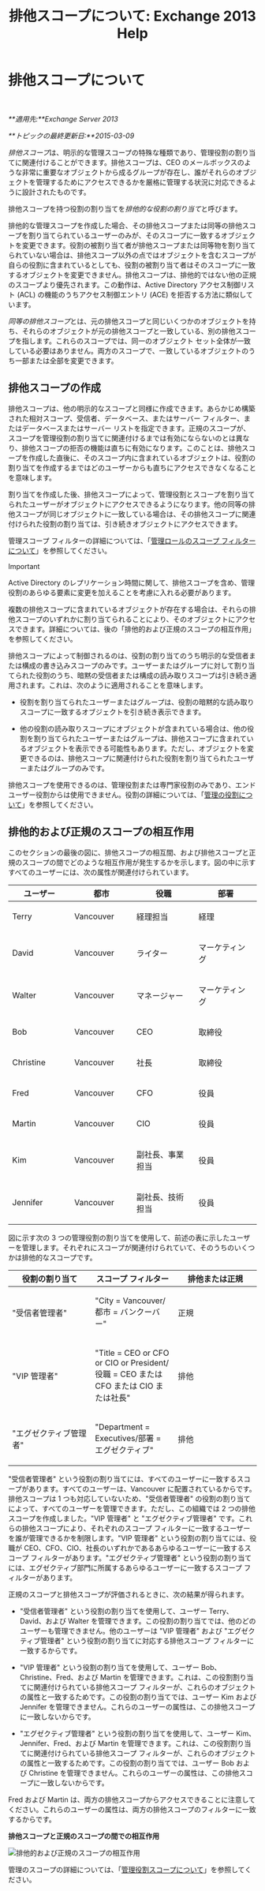 ﻿---
title: '排他スコープについて: Exchange 2013 Help'
TOCTitle: 排他スコープについて
ms:assetid: 32492622-3b01-4e3b-8288-ed39525eea75
ms:mtpsurl: https://technet.microsoft.com/ja-jp/library/Dd638110(v=EXCHG.150)
ms:contentKeyID: 49896197
ms.date: 04/24/2018
mtps_version: v=EXCHG.150
ms.translationtype: HT
---

# 排他スコープについて

 

_**適用先:**Exchange Server 2013_

_**トピックの最終更新日:**2015-03-09_

*排他スコープ*は、明示的な管理スコープの特殊な種類であり、管理役割の割り当てに関連付けることができます。排他スコープは、CEO のメールボックスのような非常に重要なオブジェクトから成るグループが存在し、誰がそれらのオブジェクトを管理するためにアクセスできるかを厳格に管理する状況に対応できるように設計されたものです。

排他スコープを持つ役割の割り当てを*排他的な役割の割り当て*と呼びます。

排他的な管理スコープを作成した場合、その排他スコープまたは同等の排他スコープを割り当てられているユーザーのみが、そのスコープに一致するオブジェクトを変更できます。役割の被割り当て者が排他スコープまたは同等物を割り当てられていない場合は、排他スコープ以外の点ではオブジェクトを含むスコープが自らの役割に含まれているとしても、役割の被割り当て者はそのスコープに一致するオブジェクトを変更できません。排他スコープは、排他的ではない他の正規のスコープより優先されます。この動作は、Active Directory アクセス制御リスト (ACL) の機能のうちアクセス制御エントリ (ACE) を拒否する方法に類似しています。

*同等の排他スコープ*とは、元の排他スコープと同じいくつかのオブジェクトを持ち、それらのオブジェクトが元の排他スコープと一致している、別の排他スコープを指します。これらのスコープでは、同一のオブジェクト セット全体が一致している必要はありません。両方のスコープで、一致しているオブジェクトのうち一部または全部を変更できます。

## 排他スコープの作成

排他スコープは、他の明示的なスコープと同様に作成できます。あらかじめ構築された相対スコープ、受信者、データベース、またはサーバー フィルター、またはデータベースまたはサーバー リストを指定できます。正規のスコープが、スコープを管理役割の割り当てに関連付けるまでは有効にならないのとは異なり、排他スコープの拒否の機能は直ちに有効になります。このことは、排他スコープを作成した直後に、そのスコープ内に含まれているオブジェクトは、役割の割り当てを作成するまではどのユーザーからも直ちにアクセスできなくなることを意味します。

割り当てを作成した後、排他スコープによって、管理役割とスコープを割り当てられたユーザーがオブジェクトにアクセスできるようになります。他の同等の排他スコープが同じオブジェクトに一致している場合は、その排他スコープに関連付けられた役割の割り当ては、引き続きオブジェクトにアクセスできます。

管理スコープ フィルターの詳細については、「[管理ロールのスコープ フィルターについて](understanding-management-role-scope-filters-exchange-2013-help.md)」を参照してください。


> [!IMPORTANT]
> Active Directory のレプリケーション時間に関して、排他スコープを含め、管理役割のあらゆる要素に変更を加えることを考慮に入れる必要があります。



複数の排他スコープに含まれているオブジェクトが存在する場合は、それらの排他スコープのいずれかに割り当てられることにより、そのオブジェクトにアクセスできます。詳細については、後の「排他的および正規のスコープの相互作用」を参照してください。

排他スコープによって制御されるのは、役割の割り当てのうち明示的な受信者または構成の書き込みスコープのみです。ユーザーまたはグループに対して割り当てられた役割のうち、暗黙の受信者または構成の読み取りスコープは引き続き適用されます。これは、次のように適用されることを意味します。

  - 役割を割り当てられたユーザーまたはグループは、役割の暗黙的な読み取りスコープに一致するオブジェクトを引き続き表示できます。

  - 他の役割の読み取りスコープにオブジェクトが含まれている場合は、他の役割を割り当てられたユーザーまたはグループは、排他スコープに含まれているオブジェクトを表示できる可能性もあります。ただし、オブジェクトを変更できるのは、排他スコープに関連付けられた役割を割り当てられたユーザーまたはグループのみです。

排他スコープを使用できるのは、管理役割または専門家役割のみであり、エンド ユーザー役割からは使用できません。役割の詳細については、「[管理の役割について](understanding-management-roles-exchange-2013-help.md)」を参照してください。

## 排他的および正規のスコープの相互作用

このセクションの最後の図に、排他スコープの相互間、および排他スコープと正規のスコープの間でどのような相互作用が発生するかを示します。図の中に示すすべてのユーザーには、次の属性が関連付けられています。


<table>
<colgroup>
<col style="width: 25%" />
<col style="width: 25%" />
<col style="width: 25%" />
<col style="width: 25%" />
</colgroup>
<thead>
<tr class="header">
<th>ユーザー</th>
<th>都市</th>
<th>役職</th>
<th>部署</th>
</tr>
</thead>
<tbody>
<tr class="odd">
<td><p>Terry</p></td>
<td><p>Vancouver</p></td>
<td><p>経理担当</p></td>
<td><p>経理</p></td>
</tr>
<tr class="even">
<td><p>David</p></td>
<td><p>Vancouver</p></td>
<td><p>ライター</p></td>
<td><p>マーケティング</p></td>
</tr>
<tr class="odd">
<td><p>Walter</p></td>
<td><p>Vancouver</p></td>
<td><p>マネージャー</p></td>
<td><p>マーケティング</p></td>
</tr>
<tr class="even">
<td><p>Bob</p></td>
<td><p>Vancouver</p></td>
<td><p>CEO</p></td>
<td><p>取締役</p></td>
</tr>
<tr class="odd">
<td><p>Christine</p></td>
<td><p>Vancouver</p></td>
<td><p>社長</p></td>
<td><p>取締役</p></td>
</tr>
<tr class="even">
<td><p>Fred</p></td>
<td><p>Vancouver</p></td>
<td><p>CFO</p></td>
<td><p>役員</p></td>
</tr>
<tr class="odd">
<td><p>Martin</p></td>
<td><p>Vancouver</p></td>
<td><p>CIO</p></td>
<td><p>役員</p></td>
</tr>
<tr class="even">
<td><p>Kim</p></td>
<td><p>Vancouver</p></td>
<td><p>副社長、事業担当</p></td>
<td><p>役員</p></td>
</tr>
<tr class="odd">
<td><p>Jennifer</p></td>
<td><p>Vancouver</p></td>
<td><p>副社長、技術担当</p></td>
<td><p>役員</p></td>
</tr>
</tbody>
</table>


図に示す次の 3 つの管理役割の割り当てを使用して、前述の表に示したユーザーを管理します。それぞれにスコープが関連付けられていて、そのうちのいくつかは排他的なスコープです。


<table>
<colgroup>
<col style="width: 33%" />
<col style="width: 33%" />
<col style="width: 33%" />
</colgroup>
<thead>
<tr class="header">
<th>役割の割り当て</th>
<th>スコープ フィルター</th>
<th>排他または正規</th>
</tr>
</thead>
<tbody>
<tr class="odd">
<td><p>&quot;受信者管理者&quot;</p></td>
<td><p>&quot;City = Vancouver/都市 = バンクーバー&quot;</p></td>
<td><p>正規</p></td>
</tr>
<tr class="even">
<td><p>&quot;VIP 管理者&quot;</p></td>
<td><p>&quot;Title = CEO or CFO or CIO or President/役職 = CEO または CFO または CIO または社長&quot;</p></td>
<td><p>排他</p></td>
</tr>
<tr class="odd">
<td><p>&quot;エグゼクティブ管理者&quot;</p></td>
<td><p>&quot;Department = Executives/部署 = エグゼクティブ&quot;</p></td>
<td><p>排他</p></td>
</tr>
</tbody>
</table>


"受信者管理者" という役割の割り当てには、すべてのユーザーに一致するスコープがあります。すべてのユーザーは、Vancouver に配置されているからです。排他スコープは 1 つも対応していないため、"受信者管理者" の役割の割り当てによって、すべてのユーザーを管理できます。ただし、この組織では 2 つの排他スコープを作成しました。"VIP 管理者" と "エグゼクティブ管理者" です。これらの排他スコープにより、それぞれのスコープ フィルターに一致するユーザーを誰が管理できるかを制限します。"VIP 管理者" という役割の割り当てには、役職が CEO、CFO、CIO、社長のいずれかであるあらゆるユーザーに一致するスコープ フィルターがあります。"エグゼクティブ管理者" という役割の割り当てには、エグゼクティブ部門に所属するあらゆるユーザーに一致するスコープ フィルターがあります。

正規のスコープと排他スコープが評価されるときに、次の結果が得られます。

  - "受信者管理者" という役割の割り当てを使用して、ユーザー Terry、David、および Walter を管理できます。この役割の割り当てでは、他のどのユーザーも管理できません。他のユーザーは "VIP 管理者" および "エグゼクティブ管理者" という役割の割り当てに対応する排他スコープ フィルターに一致するからです。

  - "VIP 管理者" という役割の割り当てを使用して、ユーザー Bob、Christine、Fred、および Martin を管理できます。これは、この役割割り当てに関連付けられている排他スコープ フィルターが、これらのオブジェクトの属性と一致するためです。この役割の割り当てでは、ユーザー Kim および Jennifer を管理できません。これらのユーザーの属性は、この排他スコープに一致しないからです。

  - "エグゼクティブ管理者" という役割の割り当てを使用して、ユーザー Kim、Jennifer、Fred、および Martin を管理できます。これは、この役割割り当てに関連付けられている排他スコープ フィルターが、これらのオブジェクトの属性と一致するためです。この役割の割り当てでは、ユーザー Bob および Christine を管理できません。これらのユーザーの属性は、この排他スコープに一致しないからです。

Fred および Martin は、両方の排他スコープからアクセスできることに注意してください。これらのユーザーの属性は、両方の排他スコープのフィルターに一致するからです。

**排他スコープと正規のスコープの間での相互作用**

![排他的および正規のスコープの相互作用](images/Dd638110.0aa26d1d-1fa6-44d8-802d-83d75cd2624c(EXCHG.150).jpg "排他的および正規のスコープの相互作用")

管理のスコープの詳細については、「[管理役割スコープについて](understanding-management-role-scopes-exchange-2013-help.md)」を参照してください。

